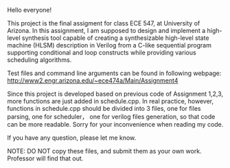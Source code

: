 Hello everyone!

This project is the final assigment for class ECE 547, at University of Arizona. In this assignment, I am supposed to design and implement a high-level synthesis tool capable of creating a synthesizable high-level state machine (HLSM) description in Verilog from a C-like sequential program supporting conditional and loop constructs while providing various scheduling algorithms.

Test files and command line arguments can be found in following webpage:
http://www2.engr.arizona.edu/~ece474a/Main/Assignment4

Since this project is developed based on previous code of Assignment 1,2,3, more functions are just added in schedule.cpp. In real practice, however, functions in schedule.cpp should be divided into 3 files, one for files parsing, one for scheduler， one for verilog files generation, so that code can be more readable. Sorry for your inconvenience when reading my code.

If you have any question, please let me know.

NOTE: DO NOT copy these files, and submit them as your own work. Professor will find that out. 
